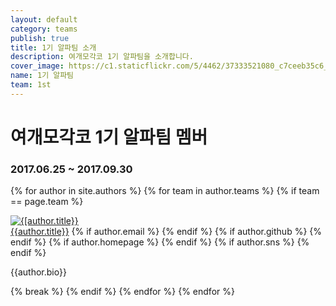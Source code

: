 ```yaml
---
layout: default
category: teams
publish: true
title: 1기 알파팀 소개
description: 여개모각코 1기 알파팀을 소개합니다.
cover_image: https://c1.staticflickr.com/5/4462/37333521080_c7ceeb35c6_b.jpg
name: 1기 알파팀
team: 1st
---
```


# 여개모각코 1기 알파팀 멤버  
### 2017.06.25 ~ 2017.09.30  
 
<div class="member-info">

  {% for author in site.authors %}
  {% for team in author.teams %}
  {% if team == page.team %}
  <div class="author">
    <a href="/authors/{{author.github}}"><img class="authors author-picture" src="{{author.cover_image}}" alt="{[author.title}}" /></a>
    <div class="authors author-info">
    <span class="nick-name">
      <a href="/authors/{{author.github}}">{{author.title}}</a></span>
      <span class="sns">
        {% if author.email %}
        <a class="email-icon" href="mailto:{{author.email}}"></a>
        {% endif %}
        {% if author.github %}
        <a class="fa fa-github github-icon-team-list" href="https://github.com/{{author.github}}" target="_blank"></a>
        {% endif %}
        {% if author.homepage %}
        <a class="homepage-icon" href="{{author.homepage}}" target="_blank"></a>
        {% endif %}
        {% if author.sns %}
        <a class="facebook-icon" href="{{author.sns}}" target="_blank"></a>
        {% endif %}
      </span>
      <p class="descrption">{{author.bio}}</p>
    </div>
  </div>
  {% break %}
  {% endif %}
  {% endfor %}
  {% endfor %}
</div>
